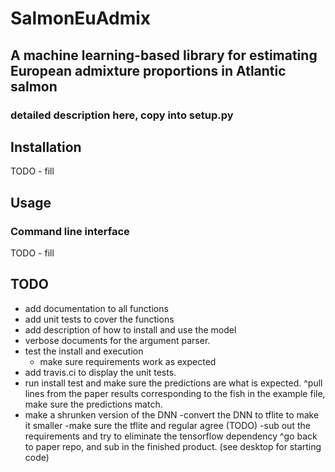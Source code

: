 # SalmonEuAdmix
## A machine learning-based library for estimating European admixture proportions in Atlantic salmon

### detailed description here, copy into setup.py

## Installation
TODO - fill


## Usage 
### Command line interface
TODO - fill


## TODO
- add documentation to all functions
- add unit tests to cover the functions
- add description of how to install and use the model
- verbose documents for the argument parser.
- test the install and execution
    - make sure requirements work as expected
- add travis.ci to display the unit tests.
- run install test and make sure the predictions are what is expected.
    ^pull lines from the paper results corresponding to the fish in the example file, make sure the predictions match.
- make a shrunken version of the DNN
    -convert the DNN to tflite to make it smaller
    -make sure the tflite and regular agree (TODO)
    -sub out the requirements and try to eliminate the tensorflow dependency
        ^go back to paper repo, and sub in the finished product. (see desktop for starting code)